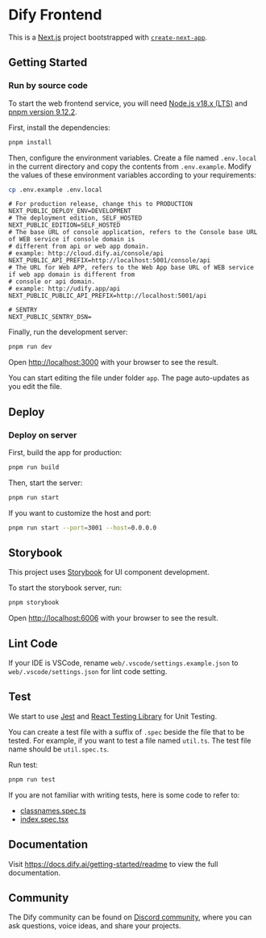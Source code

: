 # Dify Frontend

This is a [Next.js](https://nextjs.org/) project bootstrapped with [`create-next-app`](https://github.com/vercel/next.js/tree/canary/packages/create-next-app).

## Getting Started

### Run by source code

To start the web frontend service, you will need [Node.js v18.x (LTS)](https://nodejs.org/en) and [pnpm version 9.12.2](https://pnpm.io).

First, install the dependencies:

```bash
pnpm install
```

Then, configure the environment variables. Create a file named `.env.local` in the current directory and copy the contents from `.env.example`. Modify the values of these environment variables according to your requirements:

```bash
cp .env.example .env.local
```

```
# For production release, change this to PRODUCTION
NEXT_PUBLIC_DEPLOY_ENV=DEVELOPMENT
# The deployment edition, SELF_HOSTED
NEXT_PUBLIC_EDITION=SELF_HOSTED
# The base URL of console application, refers to the Console base URL of WEB service if console domain is
# different from api or web app domain.
# example: http://cloud.dify.ai/console/api
NEXT_PUBLIC_API_PREFIX=http://localhost:5001/console/api
# The URL for Web APP, refers to the Web App base URL of WEB service if web app domain is different from
# console or api domain.
# example: http://udify.app/api
NEXT_PUBLIC_PUBLIC_API_PREFIX=http://localhost:5001/api

# SENTRY
NEXT_PUBLIC_SENTRY_DSN=
```

Finally, run the development server:

```bash
pnpm run dev
```

Open [http://localhost:3000](http://localhost:3000) with your browser to see the result.

You can start editing the file under folder `app`. The page auto-updates as you edit the file.

## Deploy

### Deploy on server

First, build the app for production:

```bash
pnpm run build
```

Then, start the server:

```bash
pnpm run start
```

If you want to customize the host and port:

```bash
pnpm run start --port=3001 --host=0.0.0.0
```

## Storybook

This project uses [Storybook](https://storybook.js.org/) for UI component development.

To start the storybook server, run:

```bash
pnpm storybook
```

Open [http://localhost:6006](http://localhost:6006) with your browser to see the result.

## Lint Code

If your IDE is VSCode, rename `web/.vscode/settings.example.json` to `web/.vscode/settings.json` for lint code setting.

## Test

We start to use [Jest](https://jestjs.io/) and [React Testing Library](https://testing-library.com/docs/react-testing-library/intro/) for Unit Testing.

You can create a test file with a suffix of `.spec` beside the file that to be tested. For example, if you want to test a file named `util.ts`. The test file name should be `util.spec.ts`.

Run test:

```bash
pnpm run test
```

If you are not familiar with writing tests, here is some code to refer to:
* [classnames.spec.ts](./utils/classnames.spec.ts)
* [index.spec.tsx](./app/components/base/button/index.spec.tsx)




## Documentation

Visit <https://docs.dify.ai/getting-started/readme> to view the full documentation.

## Community

The Dify community can be found on [Discord community](https://discord.gg/5AEfbxcd9k), where you can ask questions, voice ideas, and share your projects.
